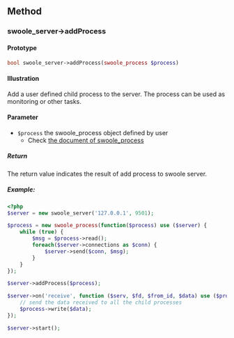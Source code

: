 ## Method

### swoole_server->addProcess

#### Prototype

```php
bool swoole_server->addProcess(swoole_process $process)
```

#### Illustration

Add a user defined child process to the server. The process can be used as monitoring or other tasks.

#### Parameter

* `$process` the swoole_process object defined by user
    - Check [the document of swoole_process](/modules/swoole-process/introduction.md)

##### Return

The return value indicates the result of add process to swoole server.

##### Example:

``` php
<?php
$server = new swoole_server('127.0.0.1', 9501);

$process = new swoole_process(function($process) use ($server) {
    while (true) {
        $msg = $process->read();
        foreach($server->connections as $conn) {
            $server->send($conn, $msg);
        }
    }
});

$server->addProcess($process);

$server->on('receive', function ($serv, $fd, $from_id, $data) use ($process) {
    // send the data received to all the child processes
    $process->write($data);
});

$server->start();
```
